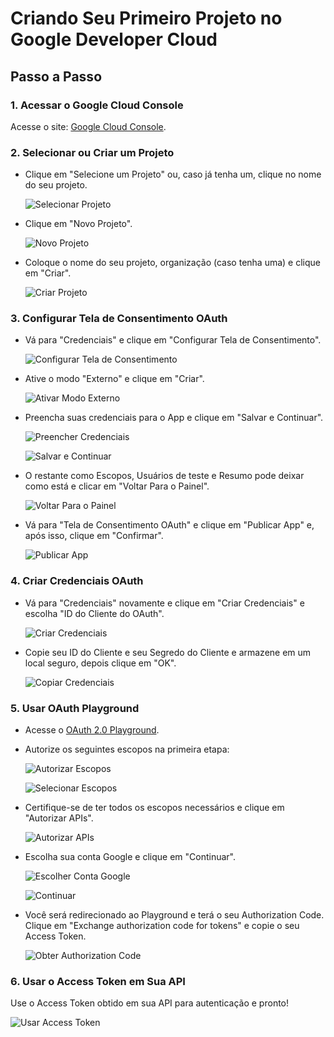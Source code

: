 # Criando Seu Primeiro Projeto no Google Developer Cloud

## Passo a Passo

### 1. Acessar o Google Cloud Console

Acesse o site: [Google Cloud Console](https://console.cloud.google.com/).

### 2. Selecionar ou Criar um Projeto

- Clique em "Selecione um Projeto" ou, caso já tenha um, clique no nome do seu projeto.
  
  ![Selecionar Projeto](IMG-Google-API-1.png)

- Clique em "Novo Projeto".
  
  ![Novo Projeto](IMG-GOOGLE-2.png)

- Coloque o nome do seu projeto, organização (caso tenha uma) e clique em "Criar".
  
  ![Criar Projeto](IMG-GOOGLE-3.png)

### 3. Configurar Tela de Consentimento OAuth

- Vá para "Credenciais" e clique em "Configurar Tela de Consentimento".
  
  ![Configurar Tela de Consentimento](IMG-GOOGLE-4.png)

- Ative o modo "Externo" e clique em "Criar".
  
  ![Ativar Modo Externo](IMG-GOOGLE-5.png)

- Preencha suas credenciais para o App e clique em "Salvar e Continuar".
  
  ![Preencher Credenciais](IMG-GOOGLE-6.png)
  
  ![Salvar e Continuar](IMG-GOOGLE-7.png)

- O restante como Escopos, Usuários de teste e Resumo pode deixar como está e clicar em "Voltar Para o Painel".
  
  ![Voltar Para o Painel](IMG-GOOGLE-8.png)

- Vá para "Tela de Consentimento OAuth" e clique em "Publicar App" e, após isso, clique em "Confirmar".
  
  ![Publicar App](IMG-GOOGLE-13.png)

### 4. Criar Credenciais OAuth

- Vá para "Credenciais" novamente e clique em "Criar Credenciais" e escolha "ID do Cliente do OAuth".
  
  ![Criar Credenciais](IMG-GOOGLE-9.png)

- Copie seu ID do Cliente e seu Segredo do Cliente e armazene em um local seguro, depois clique em "OK".
  
  ![Copiar Credenciais](IMG-GOOGLE-10.png)

### 5. Usar OAuth Playground

- Acesse o [OAuth 2.0 Playground](https://developers.google.com/oauthplayground/).

- Autorize os seguintes escopos na primeira etapa:
  
  ![Autorizar Escopos](IMG-GOOGLE-11.png)
  
  ![Selecionar Escopos](IMG-GOOGLE-12.png)

- Certifique-se de ter todos os escopos necessários e clique em "Autorizar APIs".
  
  ![Autorizar APIs](IMG-GOOGLE-14.png)

- Escolha sua conta Google e clique em "Continuar".
  
  ![Escolher Conta Google](IMG-GOOGLE-15.png)
  
  ![Continuar](IMG-GOOGLE-16.png)

- Você será redirecionado ao Playground e terá o seu Authorization Code. Clique em "Exchange authorization code for tokens" e copie o seu Access Token.
  
  ![Obter Authorization Code](IMG-GOOGLE-17.png)

### 6. Usar o Access Token em Sua API

Use o Access Token obtido em sua API para autenticação e pronto!
  
  ![Usar Access Token](IMG-GOOGLE-18.png)
